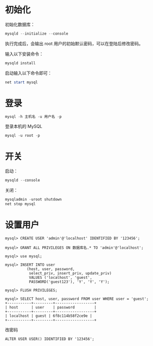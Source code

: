 # 初始化

初始化数据库：

```powershell
mysqld --initialize --console
```

执行完成后，会输出 root 用户的初始默认密码，可以在登陆后修改密码。

输入以下安装命令：

```powershell
mysqld install
```

启动输入以下命令即可：

```powershell
net start mysql
```

# 登录

```powershell
mysql -h 主机名 -u 用户名 -p
```

登录本机的 MySQL

```powershell
mysql -u root -p
```

# 开关

启动：

```powershell
mysqld --console
```

关闭：

```powershell
mysqladmin -uroot shutdown
net stop mysql
```

# 设置用户

```mysql
mysql> CREATE USER 'admin'@'localhost' IDENTIFIED BY '123456';

mysql> GRANT ALL PRIVILEGES ON 数据库名.* TO 'admin'@'localhost';

mysql> use mysql;

mysql> INSERT INTO user 
          (host, user, password, 
           select_priv, insert_priv, update_priv) 
           VALUES ('localhost', 'guest', 
           PASSWORD('guest123'), 'Y', 'Y', 'Y');

mysql> FLUSH PRIVILEGES;

mysql> SELECT host, user, password FROM user WHERE user = 'guest';
+-----------+---------+------------------+
| host      | user    | password         |
+-----------+---------+------------------+
| localhost | guest | 6f8c114b58f2ce9e |
+-----------+---------+------------------+
```

改密码

```mysql
ALTER USER USER() IDENTIFIED BY '123456';
```
